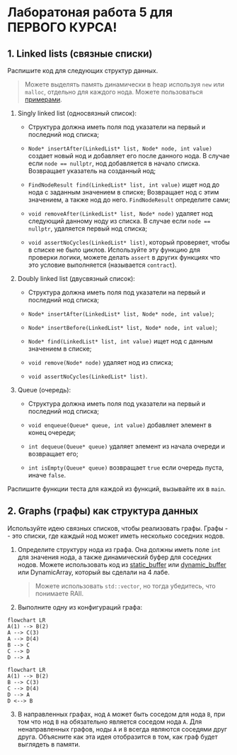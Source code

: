 # Лаборатоная работа 5 для ПЕРВОГО КУРСА!

## 1. Linked lists (связные списки)

Распишите код для следующих структур данных.

> Можете выделять память динамически в heap используя `new` или `malloc`, отдельно для каждого нода.
> Можете пользоваться [примерами](../../en/09_generic_data_structures).

1. Singly linked list (односвязный список):
    - Структура должна иметь поля под указатели на первый и последний нод списка;

    - `Node* insertAfter(LinkedList* list, Node* node, int value)` создает новый нод
      и добавляет его после данного нода.
      В случае если `node == nullptr`, нод добавляется в начало списка.
      Возвращает указатель на созданный нод;

    - `FindNodeResult find(LinkedList* list, int value)` ищет нод до нода с заданным значением в списке;
      Возвращает нод с этим значением, а также нод до него.
      `FindNodeResult` определите сами;

    - `void removeAfter(LinkedList* list, Node* node)` удаляет нод следующий данному ноду из списка.
      В случае если `node == nullptr`, удаляется первый нод списка;

    - `void assertNoCycles(LinkedList* list)`, который проверяет, чтобы в списке не было циклов.
      Используйте эту функцию для проверки логики, можете делать `assert` в других функциях что это
      условие выполняется (называется `contract`).

2. Doubly linked list (двусвязный список):
    - Структура должна иметь поля под указатели на первый и последний нод списка;

    - `Node* insertAfter(LinkedList* list, Node* node, int value)`;

    - `Node* insertBefore(LinkedList* list, Node* node, int value)`;

    - `Node* find(LinkedList* list, int value)` ищет нод с данным значением в списке;

    - `void remove(Node* node)` удаляет нод из списка;

    - `void assertNoCycles(LinkedList* list)`.

3. Queue (очередь):
    - Структура должна иметь поля под указатели на первый и последний нод списка;
    
    - `void enqueue(Queue* queue, int value)` добавляет элемент в конец очереди;

    - `int dequeue(Queue* queue)` удаляет элемент из начала очереди и возвращает его;

    - `int isEmpty(Queue* queue)` возвращает `true` если очередь пуста, иначе `false`.

Распишите функции теста для каждой из функций, вызывайте их в `main`.


## 2. Graphs (графы) как структура данных

Используйте идею связных списков, чтобы реализовать графы.
Графы -- это списки, где каждый нод может иметь несколько соседних нодов.

1. Определите структуру нода из графа. 
   Она должны иметь поле `int` для значения нода, а также динамический буфер для соседних нодов.
   Можете использовать код из [static_buffer](../../en/09_generic_data_structures/static_buffer.cpp)
   или [dynamic_buffer](../../en/09_generic_data_structures/dynamic_buffer.cpp)
   или DynamicArray, который вы сделали на 4 лабе.
   > Можете использовать `std::vector`, но тогда убедитесь, что понимаете RAII. 


2. Выполните одну из конфигураций графа:

```mermaid
flowchart LR
A(1) --> B(2)
A --> C(3)
A --> D(4)
B --> C
C --> D
D --> A
```

```mermaid
flowchart LR
A(1) --> B(2)
B --> C(3)
C --> D(4)
D --> A
D <--> B
```



3. В направленных графах, нод `A` может быть соседом для нода `B`,
   при том что нод `B` на обязательно является соседом нода `A`.
   Для ненаправленных графов, ноды `A` и `B` всегда являются соседями друг друга.
   Объясните как эта идея отобразится в том, как граф будет выглядеть в памяти.
